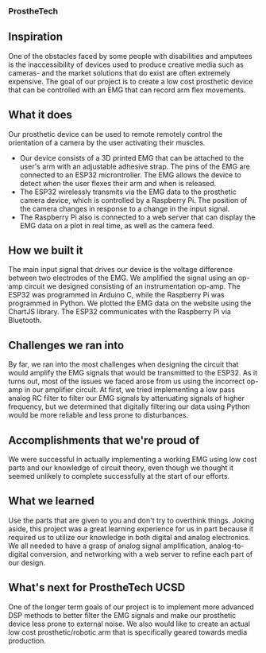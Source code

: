 ### ProstheTech

## Inspiration
One of the obstacles faced by some people with disabilities and amputees is the inaccessibility of devices used to produce creative media such as cameras- and the market solutions that do exist are often extremely expensive. The goal of our project is to create a low cost prosthetic device that can be controlled with an EMG that can record arm flex movements. 

## What it does
Our prosthetic device can be used to remote remotely control the orientation of a camera by the user activating their muscles. 
* Our device consists of a 3D printed EMG that can be attached to the user's arm with an adjustable adhesive strap. The pins of the EMG are connected to an ESP32 microntroller. The EMG allows the device to detect when the user flexes their arm and when is released.
* The ESP32 wirelessly transmits via the EMG data to the prosthetic camera device, which is controlled by a Raspberry Pi. The position of the camera changes in response to a change in the input signal.
* The Raspberry Pi also is connected to a web server that can display the EMG data on a plot in real time, as well as the camera feed.

## How we built it
The main input signal that drives our device is the voltage difference between two electrodes of the EMG. We amplified the signal using an op-amp circuit we designed consisting of an instrumentation op-amp. The ESP32 was programmed in Arduino C, while the Raspberry Pi was programmed in Python. We plotted the EMG data on the website using the ChartJS library. The ESP32 communicates with the Raspberry Pi via Bluetooth.

## Challenges we ran into
By far, we ran into the most challenges when designing the circuit that would amplify the EMG signals that would be transmitted to the ESP32. As it turns out, most of the issues we faced arose from us using the incorrect op-amp in our amplifier circuit. At first, we tried implementing a low pass analog RC filter to filter our EMG signals by attenuating signals of higher frequency, but we determined that digitally filtering our data using Python would be more reliable and less prone to disturbances.

## Accomplishments that we're proud of
We were successful in actually implementing a working EMG using low cost parts and our knowledge of circuit theory, even though we thought it seemed unlikely to complete successfully at the start of our efforts.

## What we learned
Use the parts that are given to you and don't try to overthink things. Joking aside, this project was a great learning experience for us in part because it required us to utilize our knowledge in both digital and analog electronics. We all needed to have a grasp of analog signal amplification, analog-to-digital conversion, and networking with a web server to refine each part of our design.

## What's next for ProstheTech UCSD
One of the longer term goals of our project is to implement more advanced DSP methods to better filter the EMG signals and make our prosthetic device less prone to external noise. We also would like to create an actual low cost prosthetic/robotic arm that is specifically geared towards media production.
